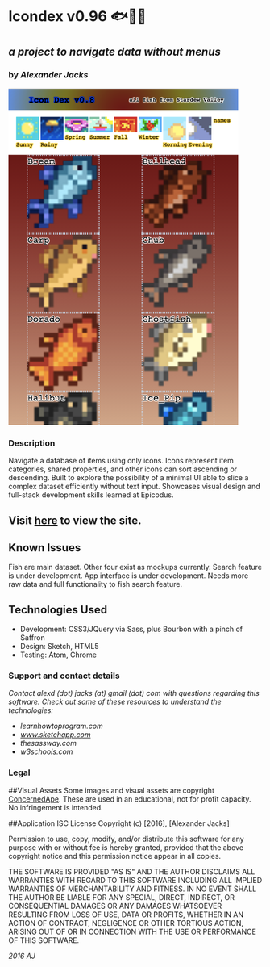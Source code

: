 <!-- rivers lake ocean else every
spring summer fall winter allyr
rainy sunny daily -->


# Icondex v0.96 :fish::tractor::iphone:
## _a project to navigate data without menus_
### by _Alexander Jacks_

![screenshot](/img/screenshot.png)
### Description
Navigate a database of items using only icons.  Icons represent item categories, shared properties, and other icons can sort ascending or descending.  Built to explore the possibility of a minimal UI able to slice a complex dataset efficiently without text input.
Showcases visual design and full-stack development skills learned at Epicodus.

## Visit [here](https://adjectival.github.io/icondex/) to view the site.

## Known Issues
Fish are main dataset. Other four exist as mockups currently.
Search feature is under development.
App interface is under development.
Needs more raw data and full functionality to fish search feature.

## Technologies Used
- Development: CSS3/JQuery via Sass, plus Bourbon with a pinch of Saffron
- Design: Sketch, HTML5
- Testing: Atom, Chrome

### Support and contact details
_Contact alexd (dot) jacks (at) gmail (dot) com with questions regarding this software.
Check out some of these resources to understand the technologies:_
- _learnhowtoprogram.com_
- _www.sketchapp.com_
- _thesassway.com_
- _w3schools.com_

### Legal

##Visual Assets
Some images and visual assets are copyright [ConcernedApe](http://stardewvalleywiki.com/ConcernedApe). These are used in an educational, not for profit capacity. No infringement is intended.

##Application
ISC License
Copyright (c) [2016], [Alexander Jacks]

Permission to use, copy, modify, and/or distribute this software for any purpose with or without fee is hereby granted, provided that the above copyright notice and this permission notice appear in all copies.

THE SOFTWARE IS PROVIDED "AS IS" AND THE AUTHOR DISCLAIMS ALL WARRANTIES WITH REGARD TO THIS SOFTWARE INCLUDING ALL IMPLIED WARRANTIES OF MERCHANTABILITY AND FITNESS. IN NO EVENT SHALL THE AUTHOR BE LIABLE FOR ANY SPECIAL, DIRECT, INDIRECT, OR CONSEQUENTIAL DAMAGES OR ANY DAMAGES WHATSOEVER RESULTING FROM LOSS OF USE, DATA OR PROFITS, WHETHER IN AN ACTION OF CONTRACT, NEGLIGENCE OR OTHER TORTIOUS ACTION, ARISING OUT OF OR IN CONNECTION WITH THE USE OR PERFORMANCE OF THIS SOFTWARE.

*2016 AJ*

